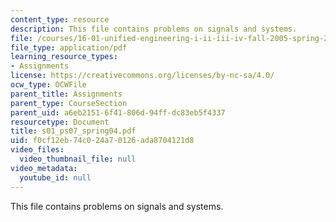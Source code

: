 ```yaml
---
content_type: resource
description: This file contains problems on signals and systems.
file: /courses/16-01-unified-engineering-i-ii-iii-iv-fall-2005-spring-2006/f0cf12eb74c024a70126ada8704121d8_s01_ps07_spring04.pdf
file_type: application/pdf
learning_resource_types:
- Assignments
license: https://creativecommons.org/licenses/by-nc-sa/4.0/
ocw_type: OCWFile
parent_title: Assignments
parent_type: CourseSection
parent_uid: a6eb2151-6f41-806d-94ff-dc83eb5f4337
resourcetype: Document
title: s01_ps07_spring04.pdf
uid: f0cf12eb-74c0-24a7-0126-ada8704121d8
video_files:
  video_thumbnail_file: null
video_metadata:
  youtube_id: null
---
```

This file contains problems on signals and systems.